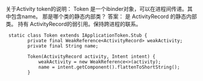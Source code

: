 关于Activity token的说明： Token 是一个ibinder对象，可以在进程间传递。其中包含name。 那是哪个类的静态内部类？ 答案： 是 ActivityRecord 的静态内部类。
持有 ActivityRecord的弱引用。保持跨进程的联系。
```
 static class Token extends IApplicationToken.Stub {
        private final WeakReference<ActivityRecord> weakActivity;
        private final String name;

        Token(ActivityRecord activity, Intent intent) {
            weakActivity = new WeakReference<>(activity);
            name = intent.getComponent().flattenToShortString();
        }
```












